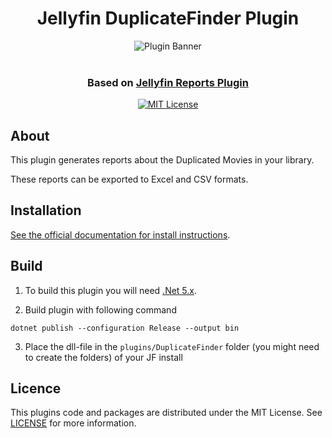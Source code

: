 <h1 align="center">Jellyfin DuplicateFinder Plugin</h1>

<p align="center">
<img alt="Plugin Banner" src="https://git.madcreativestudios.com/Francesco.Maddaloni/DuplicateFinder/raw/commit/98f81b3a5c4d3d41e1a94e606906ae2d7fc741d2/jellyfin-plugin-duplicatefinder.png"/>
<br/>
<br/>
<h3 align="center">Based on <a href="https://github.com/jellyfin/jellyfin-plugin-reports">Jellyfin Reports Plugin</a></h3>
<div align="center"> 
<a href="https://github.com/jellyfin/jellyfin-plugin-reports">
<img alt="MIT License" src="https://img.shields.io/github/license/jellyfin/jellyfin-plugin-reports.svg"/>
</a>
</div>
</p>

## About

This plugin generates reports about the Duplicated Movies in your library.

These reports can be exported to Excel and CSV formats.

## Installation

[See the official documentation for install instructions](https://jellyfin.org/docs/general/server/plugins/index.html#installing).

## Build

1. To build this plugin you will need [.Net 5.x](https://dotnet.microsoft.com/download/dotnet/5.0).

2. Build plugin with following command
  ```
  dotnet publish --configuration Release --output bin
  ```

3. Place the dll-file in the `plugins/DuplicateFinder` folder (you might need to create the folders) of your JF install

## Licence

This plugins code and packages are distributed under the MIT License. See [LICENSE](./LICENSE) for more information.
